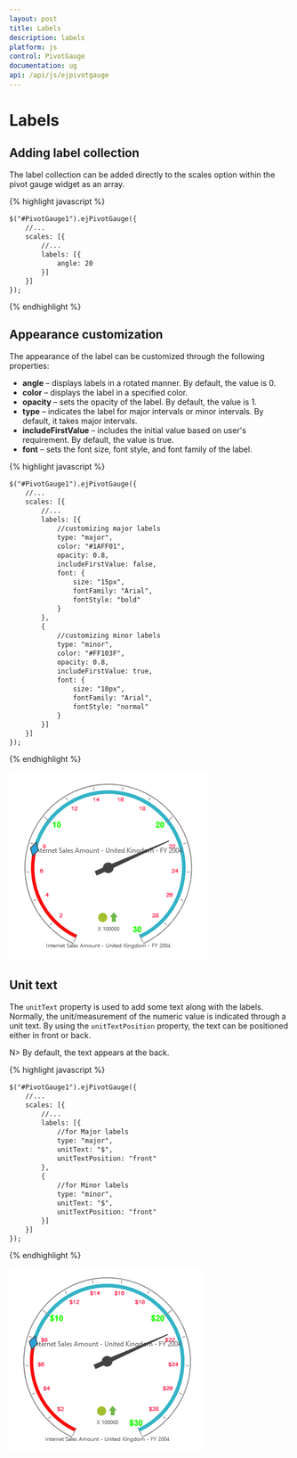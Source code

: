 ```yaml
---
layout: post
title: Labels
description: labels 
platform: js
control: PivotGauge
documentation: ug
api: /api/js/ejpivotgauge
---
```


# Labels

## Adding label collection

The label collection can be added directly to the scales option within the pivot gauge widget as an array.

{% highlight javascript %}

    $("#PivotGauge1").ejPivotGauge({
        //...
        scales: [{
            //...
            labels: [{
                angle: 20
            }]
        }]
    });
{% endhighlight %}

## Appearance customization

The appearance of the label can be customized through the following properties:

* **angle** – displays labels in a rotated manner. By default, the value is 0.
* **color** – displays the label in a specified color.
* **opacity** – sets the opacity of the label. By default, the value is 1.
* **type** – indicates the label for major intervals or minor intervals.  By default, it takes major intervals.
* **includeFirstValue** – includes the initial value based on user's requirement. By default, the value is true.
* **font** – sets the font size, font style, and font family of the label.

{% highlight javascript %}

    $("#PivotGauge1").ejPivotGauge({
        //...
        scales: [{
            //...
            labels: [{
                //customizing major labels
                type: "major",
                color: "#1AFF01",
                opacity: 0.8,
                includeFirstValue: false,
                font: {
                    size: "15px",
                    fontFamily: "Arial",
                    fontStyle: "bold"
                }
            }, 
            {
                //customizing minor labels
                type: "minor",
                color: "#FF103F",
                opacity: 0.8,
                includeFirstValue: true,
                font: {
                    size: "10px",
                    fontFamily: "Arial",
                    fontStyle: "normal"
                }
            }]
        }]
    });

{% endhighlight %}

![](Labels_images/AppearanceCustomization.png) 

## Unit text

The `unitText` property is used to add some text along with the labels. Normally, the unit/measurement of the numeric value is indicated through a unit text. By using the `unitTextPosition` property, the text can be positioned either in front or back.

N> By default, the text appears at the back.

{% highlight javascript %}

    $("#PivotGauge1").ejPivotGauge({
        //...
        scales: [{
            //...
            labels: [{
                //for Major labels
                type: "major",
                unitText: "$",
                unitTextPosition: "front"
            }, 
            {
                //for Minor labels
                type: "minor",
                unitText: "$",
                unitTextPosition: "front"
            }]
        }]
    });

{% endhighlight %}

![](Labels_images/UnitText.png)